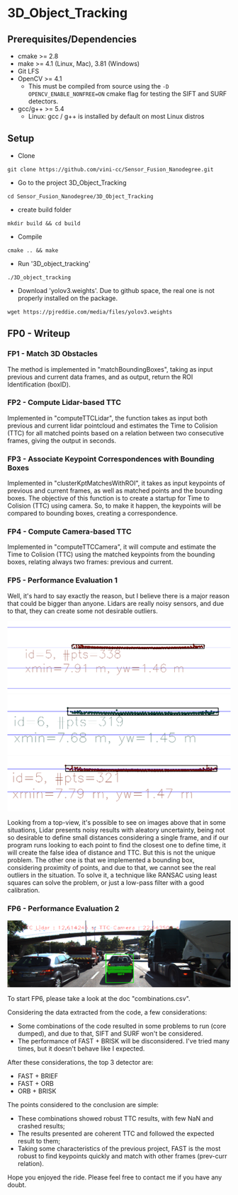 # 3D_Object_Tracking

## Prerequisites/Dependencies

- cmake >= 2.8
- make >= 4.1 (Linux, Mac), 3.81 (Windows)
- Git LFS
- OpenCV >= 4.1
  - This must be compiled from source using the `-D OPENCV_ENABLE_NONFREE=ON` cmake flag for testing the SIFT and SURF detectors.
- gcc/g++ >= 5.4
  - Linux: gcc / g++ is installed by default on most Linux distros


## Setup

- Clone
```
git clone https://github.com/vini-cc/Sensor_Fusion_Nanodegree.git
```
- Go to the project 3D_Object_Tracking
```
cd Sensor_Fusion_Nanodegree/3D_Object_Tracking
```
- create build folder
```
mkdir build && cd build
```
- Compile
```
cmake .. && make
```
- Run '3D_object_tracking'
```
./3D_object_tracking
```

- Download 'yolov3.weights'. Due to github space, the real one is not properly installed on the package.
```
wget https://pjreddie.com/media/files/yolov3.weights
```




## FP0 - Writeup

### FP1 - Match 3D Obstacles

The method is implemented in "matchBoundingBoxes", taking as input previous and current data frames, and as output, return the ROI Identification (boxID).

### FP2 - Compute Lidar-based TTC

Implemented in "computeTTCLidar", the function takes as input both previous and current lidar pointcloud and estimates the Time to Colision (TTC) for all matched points based on a relation between two consecutive frames, giving the output in seconds.

### FP3 - Associate Keypoint Correspondences with Bounding Boxes

Implemented in "clusterKptMatchesWithROI", it takes as input keypoints of previous and current frames, as well as matched points and the bounding boxes. The objective of this function is to create a startup for Time to Colision (TTC) using camera. So, to make it happen, the keypoints will be compared to bounding boxes, creating a correspondence.

### FP4 - Compute Camera-based TTC

Implemented in "computeTTCCamera", it will compute and estimate the Time to Colision (TTC) using the matched keypoints from the bounding boxes, relating always two frames: previous and current.

### FP5 - Performance Evaluation 1

Well, it's hard to say exactly the reason, but I believe there is a major reason that could be bigger than anyone. Lidars are really noisy sensors, and due to that, they can create some not desirable outliers.

![img1](./images/img/part1.png?raw=true)
![img2](./images/img/part6.png?raw=true)
![img3](./images/img/part4.png?raw=true)

Looking from a top-view, it's possible to see on images above that in some situations, Lidar presents noisy results with aleatory uncertainty, being not so desirable to define small distances considering a single frame, and if our program runs looking to each point to find the closest one to define time, it will create the false idea of distance and TTC.
But this is not the unique problem. The other one is that we implemented a bounding box, considering proximity of points, and due to that, we cannot see the real outliers in the situation. To solve it, a technique like RANSAC using least squares can solve the problem, or just a low-pass filter with a good calibration.



### FP6 - Performance Evaluation 2

![img3](./images/img/part2.png?raw=true)

To start FP6, please take a look at the doc "combinations.csv".

Considering the data extracted from the code, a few considerations:
- Some combinations of the code resulted in some problems to run (core dumped), and due to that, SIFT and SURF won't be considered.
- The performance of FAST + BRISK will be disconsidered. I've tried many times, but it doesn't behave like I expected.

After these considerations, the top 3 detector are:
- FAST + BRIEF
- FAST + ORB
- ORB + BRISK

The points considered to the conclusion are simple:
- These combinations showed robust TTC results, with few NaN and crashed results;
- The results presented are coherent TTC and followed the expected result to them;
- Taking some characteristics of the previous project, FAST is the most robust to find keypoints quickly and match with other frames (prev-curr relation).

Hope you enjoyed the ride. Please feel free to contact me if you have any doubt.

